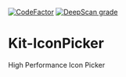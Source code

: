 [![CodeFactor](https://www.codefactor.io/repository/github/kitthemeslab/kit-iconpicker/badge)](https://www.codefactor.io/repository/github/kitthemeslab/kit-iconpicker) [![DeepScan grade](https://deepscan.io/api/teams/3903/projects/5667/branches/44036/badge/grade.svg)](https://deepscan.io/dashboard#view=project&tid=3903&pid=5667&bid=44036)

# Kit-IconPicker
High Performance Icon Picker
